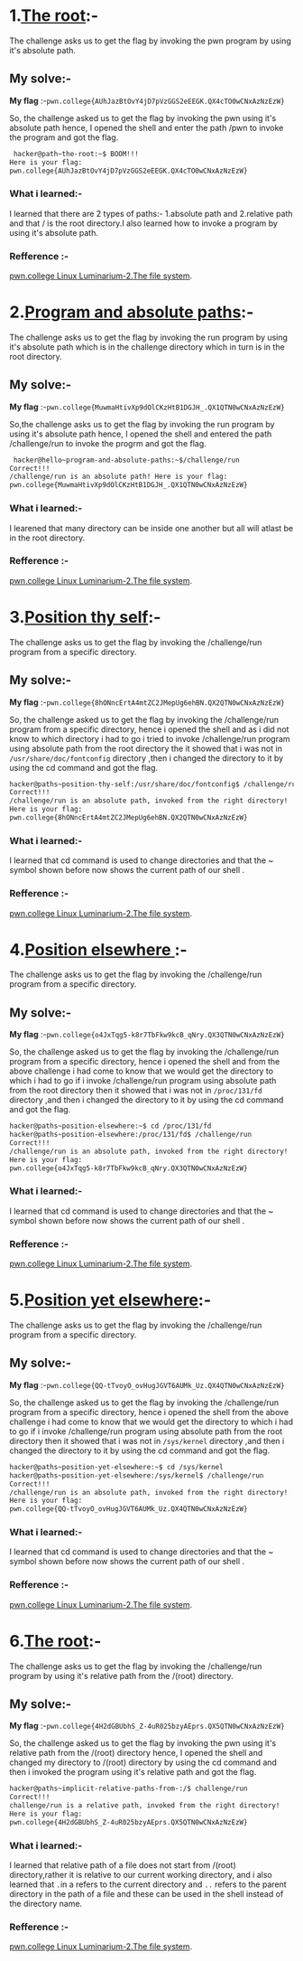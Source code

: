 # **1.<ins>The root</ins>**:-
   The challenge asks us to get the flag by invoking the pwn program by using it's absolute path.

## My solve:-
   **My flag** :-`pwn.college{AUhJazBtOvY4jD7pVzGGS2eEEGK.QX4cTO0wCNxAzNzEzW}`

   So, the challenge asked us to get the flag by invoking the pwn using it's absolute path hence, I opened the shell and enter the path /pwn to invoke the program and got the flag.
   ```bash
    hacker@path~the-root:~$ BOOM!!!
   Here is your flag:
   pwn.college{AUhJazBtOvY4jD7pVzGGS2eEEGK.QX4cTO0wCNxAzNzEzW}
   ```

### What i learned:-
   I learned that there are 2 types of paths:- 1.absolute path and 2.relative path and that / is the root directory.I also learned how to invoke a program by using it's absolute path.

   ### Refference :-
   [pwn.college Linux Luminarium-2.The file system](https://youtu.be/b67Jq6IZ3U8?list=PL-ymxv0nOtqqRAz1x90vxNbhmSkeYxHVC).

  
  # **2.<ins>Program and absolute paths</ins>**:-
 The challenge asks us to get the flag by invoking the run program by using it's absolute path which is in the challenge directory which in turn is in the root directory.
    
## My solve:-
   **My flag** :-`pwn.college{MuwmaHtivXp9dOlCKzHtB1DGJH_.QX1QTN0wCNxAzNzEzW}`

   So,the challenge asks us to get the flag by invoking the run program by using it's absolute path hence, I opened the shell and entered the path /challenge/run to invoke the progrm and got the flag.
   ```bash
    hacker@hello~program-and-absolute-paths:~$/challenge/run
   Correct!!!
   /challenge/run is an absolute path! Here is your flag:
   pwn.college{MuwmaHtivXp9dOlCKzHtB1DGJH_.QX1QTN0wCNxAzNzEzW}
   ```

### What i learned:-
   I learened that many directory can be inside one another but all will  atlast be in the root directory.

   ### Refference :-
   [pwn.college Linux Luminarium-2.The file system](https://youtu.be/b67Jq6IZ3U8?list=PL-ymxv0nOtqqRAz1x90vxNbhmSkeYxHVC).


# **3.<ins>Position thy self</ins>**:-
   The challenge asks us to get the flag by invoking the /challenge/run program from a specific directory.

## My solve:-
   **My flag** :-`pwn.college{8hONncErtA4mtZC2JMepUg6ehBN.QX2QTN0wCNxAzNzEzW}`

   So, the challenge asked us to get the flag by invoking the /challenge/run program from a specific directory, hence i opened the shell and as i did not know to which directory i had to go i tried to invoke /challenge/run program using absolute path from the root directory the it showed that i was not in `/usr/share/doc/fontconfig` directory ,then i changed the directory to it by using the cd command and got the flag.
   ```bash
  hacker@paths~position-thy-self:/usr/share/doc/fontconfig$ /challenge/run
  Correct!!!
  /challenge/run is an absolute path, invoked from the right directory!
  Here is your flag:
  pwn.college{8hONncErtA4mtZC2JMepUg6ehBN.QX2QTN0wCNxAzNzEzW}
   ```

### What i learned:-
   I learned that cd command is used to change directories and that the ~ symbol shown before now shows the current path of our shell .

   ### Refference :-
   [pwn.college Linux Luminarium-2.The file system](https://youtu.be/b67Jq6IZ3U8?list=PL-ymxv0nOtqqRAz1x90vxNbhmSkeYxHVC).   
   

# **4.<ins>Position elsewhere </ins>**:-
   The challenge asks us to get the flag by invoking the /challenge/run program from a specific directory.

## My solve:-
   **My flag** :-`pwn.college{o4JxTqg5-k8r7TbFkw9kcB_qNry.QX3QTN0wCNxAzNzEzW}`

   So, the challenge asked us to get the flag by invoking the /challenge/run program from a specific directory, hence i opened the shell and from the above challenge i had come to know that we would get the directory to which i had to go if i invoke /challenge/run program using absolute path from the root directory then it showed that i was not in `/proc/131/fd` directory ,and then i changed the directory to it by using the cd command and got the flag.
   ```bash
   hacker@paths~position-elsewhere:~$ cd /proc/131/fd
   hacker@paths~position-elsewhere:/proc/131/fd$ /challenge/run
   Correct!!!
   /challenge/run is an absolute path, invoked from the right directory!
   Here is your flag:
   pwn.college{o4JxTqg5-k8r7TbFkw9kcB_qNry.QX3QTN0wCNxAzNzEzW}
   ```

### What i learned:-
   I learned that cd command is used to change directories and that the ~ symbol shown before now shows the current path of our shell .

   ### Refference :-
   [pwn.college Linux Luminarium-2.The file system](https://youtu.be/b67Jq6IZ3U8?list=PL-ymxv0nOtqqRAz1x90vxNbhmSkeYxHVC).   


   # **5.<ins>Position yet elsewhere</ins>**:-
   The challenge asks us to get the flag by invoking the /challenge/run program from a specific directory.

## My solve:-
   **My flag** :-`pwn.college{QQ-tTvoyO_ovHugJGVT6AUMk_Uz.QX4QTN0wCNxAzNzEzW}`

   So, the challenge asked us to get the flag by invoking the /challenge/run program from a specific directory, hence i opened the shell from the above challenge i had come to know that we would get the directory to which i had to go if i invoke /challenge/run program using absolute path from the root directory then it showed that i was not in `/sys/kernel` directory ,and then i changed the directory to it by using the cd command and got the flag.
   ```bash
   hacker@paths~position-yet-elsewhere:~$ cd /sys/kernel
   hacker@paths~position-yet-elsewhere:/sys/kernel$ /challenge/run
   Correct!!!
   /challenge/run is an absolute path, invoked from the right directory!
   Here is your flag:
   pwn.college{QQ-tTvoyO_ovHugJGVT6AUMk_Uz.QX4QTN0wCNxAzNzEzW}
   ```

### What i learned:-
   I learned that cd command is used to change directories and that the ~ symbol shown before now shows the current path of our shell .

   ### Refference :-
   [pwn.college Linux Luminarium-2.The file system](https://youtu.be/b67Jq6IZ3U8?list=PL-ymxv0nOtqqRAz1x90vxNbhmSkeYxHVC).   


   # **6.<ins>The root</ins>**:-
   The challenge asks us to get the flag by invoking the /challenge/run program by using it's relative path from the /(root) directory.

## My solve:-
   **My flag** :-`pwn.college{4H2dGBUbhS_Z-4uR025bzyAEprs.QX5QTN0wCNxAzNzEzW}`

   So, the challenge asked us to get the flag by invoking the pwn using it's relative path from the /(root) directory hence, I opened the shell and changed my directory to /(root) directory by using the cd command and then i invoked the program using it's relative path and got the flag.
   ```bash
   hacker@paths~implicit-relative-paths-from-:/$ challenge/run
   Correct!!!
   challenge/run is a relative path, invoked from the right directory!
   Here is your flag:
   pwn.college{4H2dGBUbhS_Z-4uR025bzyAEprs.QX5QTN0wCNxAzNzEzW}
   ```

### What i learned:-
  I learned that relative path of a file does not start from /(root) directory,rather it is relative to our current working directory, and i also learned that `.`in a refers to the current directory and `..` refers to the parent directory in the path of a file and these can be used in the shell instead of the directory name.  

   ### Refference :-
   [pwn.college Linux Luminarium-2.The file system](https://youtu.be/b67Jq6IZ3U8?list=PL-ymxv0nOtqqRAz1x90vxNbhmSkeYxHVC).

